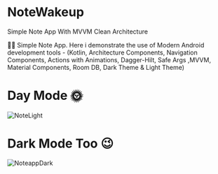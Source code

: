 # NoteWakeup
Simple Note App With MVVM Clean Architecture

✍🏽 Simple Note App. 
Here i demonstrate the use of Modern Android development tools -
(Kotlin, Architecture Components,
Navigation Components, 
Actions with Animations, 
Dagger-Hilt, 
Safe Args ,MVVM, 
Material Components,
Room DB, Dark Theme & Light Theme)

# Day Mode 🌞

![NoteLight](https://user-images.githubusercontent.com/25154589/122858261-a03dd180-d337-11eb-8b1c-5658aba26b0b.png)


# Dark Mode Too 😉

![NoteappDark](https://user-images.githubusercontent.com/25154589/122858281-a633b280-d337-11eb-8716-087c1601c2aa.png)














